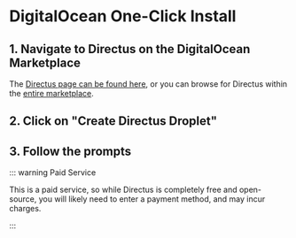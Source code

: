# DigitalOcean One-Click Install

## 1. Navigate to Directus on the DigitalOcean Marketplace

The [Directus page can be found here](https://marketplace.digitalocean.com/apps/directus), or you can browse for
Directus within the [entire marketplace](https://marketplace.digitalocean.com/).

## 2. Click on "Create Directus Droplet"

## 3. Follow the prompts

::: warning Paid Service

This is a paid service, so while Directus is completely free and open-source, you will likely need to enter a payment
method, and may incur charges.

:::
